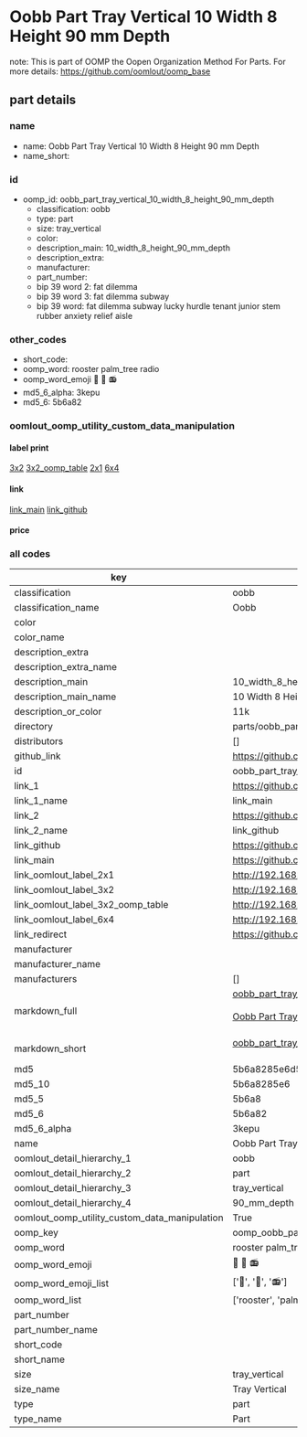# Oobb Part Tray Vertical 10 Width 8 Height 90 mm Depth  

note: This is part of OOMP the Oopen Organization Method For Parts. For more details: https://github.com/oomlout/oomp_base

##  part details
  







### name
* name: Oobb Part Tray Vertical 10 Width 8 Height 90 mm Depth
* name_short: 
### id
* oomp_id: oobb_part_tray_vertical_10_width_8_height_90_mm_depth
  * classification: oobb
  * type: part
  * size: tray_vertical
  * color: 
  * description_main: 10_width_8_height_90_mm_depth
  * description_extra: 
  * manufacturer: 
  * part_number: 
  * bip 39 word 2: fat dilemma
  * bip 39 word 3: fat dilemma subway
  * bip 39 word: fat dilemma subway lucky hurdle tenant junior stem rubber anxiety relief aisle

### other_codes
* short_code: 
* oomp_word: rooster palm_tree radio
* oomp_word_emoji :rooster: :palm_tree: :radio:
* md5_6_alpha: 3kepu
* md5_6: 5b6a82






### oomlout_oomp_utility_custom_data_manipulation
#### label print
[3x2](http://192.168.1.245:1112/?label=oomp%203kepu)
[3x2_oomp_table](http://192.168.1.108:1112/?label=oomp%203kepu)
[2x1](http://192.168.1.242:1112/?label=oomp%203kepu)
[6x4](http://192.168.1.55:1112/?label=oomp%203kepu)    

#### link

[link_main](https://github.com/oomlout/oomlout_oomp_version_1_messy/tree/main/parts/oobb_part_tray_vertical_10_width_8_height_90_mm_depth) [link_github](https://github.com/oomlout/oomlout_oomp_version_1_messy/tree/main/parts/oobb_part_tray_vertical_10_width_8_height_90_mm_depth)                             

#### price







### all codes 
| key | value |  
| --- | --- |  
| classification | oobb |  
| classification_name | Oobb |  
| color |  |  
| color_name |  |  
| description_extra |  |  
| description_extra_name |  |  
| description_main | 10_width_8_height_90_mm_depth |  
| description_main_name | 10 Width 8 Height 90 mm Depth |  
| description_or_color | 11k |  
| directory | parts/oobb_part_tray_vertical_10_width_8_height_90_mm_depth |  
| distributors | [] |  
| github_link | https://github.com/oomlout/oomlout_oomp_part_src/tree/main/parts/oobb_part_tray_vertical_10_width_8_height_90_mm_depth |  
| id | oobb_part_tray_vertical_10_width_8_height_90_mm_depth |  
| link_1 | https://github.com/oomlout/oomlout_oomp_version_1_messy/tree/main/parts/oobb_part_tray_vertical_10_width_8_height_90_mm_depth |  
| link_1_name | link_main |  
| link_2 | https://github.com/oomlout/oomlout_oomp_version_1_messy/tree/main/parts/oobb_part_tray_vertical_10_width_8_height_90_mm_depth |  
| link_2_name | link_github |  
| link_github | https://github.com/oomlout/oomlout_oomp_version_1_messy/tree/main/parts/oobb_part_tray_vertical_10_width_8_height_90_mm_depth |  
| link_main | https://github.com/oomlout/oomlout_oomp_version_1_messy/tree/main/parts/oobb_part_tray_vertical_10_width_8_height_90_mm_depth |  
| link_oomlout_label_2x1 | http://192.168.1.242:1112/?label=oomp%203kepu |  
| link_oomlout_label_3x2 | http://192.168.1.245:1112/?label=oomp%203kepu |  
| link_oomlout_label_3x2_oomp_table | http://192.168.1.108:1112/?label=oomp%203kepu |  
| link_oomlout_label_6x4 | http://192.168.1.55:1112/?label=oomp%203kepu |  
| link_redirect | https://github.com/oomlout/oomlout_oomp_version_1_messy/tree/main/parts/oobb_part_tray_vertical_10_width_8_height_90_mm_depth |  
| manufacturer |  |  
| manufacturer_name |  |  
| manufacturers | [] |  
| markdown_full | [oobb_part_tray_vertical_10_width_8_height_90_mm_depth](none)<br>[](none)<br>[Oobb Part Tray Vertical 10 Width 8 Height 90 Mm Depth](none)<br><br> |  
| markdown_short | [oobb_part_tray_vertical_10_width_8_height_90_mm_depth](none)<br><br> |  
| md5 | 5b6a8285e6d54f277c37c84bb04f8a9b |  
| md5_10 | 5b6a8285e6 |  
| md5_5 | 5b6a8 |  
| md5_6 | 5b6a82 |  
| md5_6_alpha | 3kepu |  
| name | Oobb Part Tray Vertical 10 Width 8 Height 90 mm Depth |  
| oomlout_detail_hierarchy_1 | oobb |  
| oomlout_detail_hierarchy_2 | part |  
| oomlout_detail_hierarchy_3 | tray_vertical |  
| oomlout_detail_hierarchy_4 | 90_mm_depth |  
| oomlout_oomp_utility_custom_data_manipulation | True |  
| oomp_key | oomp_oobb_part_tray_vertical_10_width_8_height_90_mm_depth |  
| oomp_word | rooster palm_tree radio |  
| oomp_word_emoji | :rooster: :palm_tree: :radio: |  
| oomp_word_emoji_list | [':rooster:', ':palm_tree:', ':radio:'] |  
| oomp_word_list | ['rooster', 'palm_tree', 'radio'] |  
| part_number |  |  
| part_number_name |  |  
| short_code |  |  
| short_name |  |  
| size | tray_vertical |  
| size_name | Tray Vertical |  
| type | part |  
| type_name | Part |  
